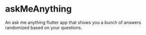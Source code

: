 # askMeAnything
An ask me anything flutter app that shows you a bunch of answers randomized based on your questions.

